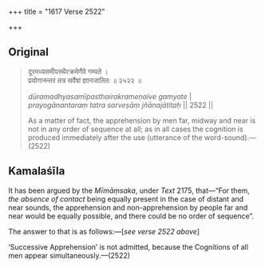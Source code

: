 +++
title = "1617 Verse 2522"

+++
## Original 
>
> दूरमध्यसमीपस्थैरक्रमेणैवे गम्यते ।  
> प्रयोगानन्तरं तत्र सर्वेषां ज्ञानजातितः ॥ २५२२ ॥ 
>
> *dūramadhyasamīpasthairakrameṇaive gamyate* \|  
> *prayogānantaraṃ tatra sarveṣāṃ jñānajātitaḥ* \|\| 2522 \|\| 
>
> As a matter of fact, the apprehension by men far, midway and near is not in any order of sequence at all; as in all cases the cognition is produced immediately after the use (utterance of the word-sound).—(2522)



## Kamalaśīla

It has been argued by the *Mīmāṃsaka*, under *Text* 2175, that—“For them, *the absence of contact* being equally present in the case of distant and near sounds, the apprehension and non-apprehension by people far and near would be equally possible, and there could be no order of sequence”.

The answer to that is as follows:—[*see verse 2522 above*]

‘Successive Apprehension’ is not admitted, because the Cognitions of all men appear simultaneously.—(2522)


